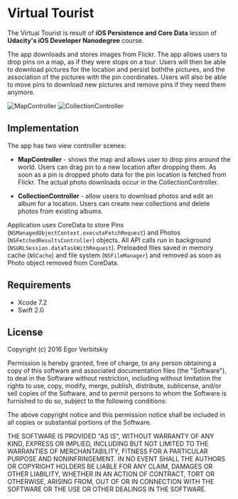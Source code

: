 # Virtual Tourist

The Virtual Tourist is result of **iOS Persistence and Core Data** lesson of **Udacity's iOS Developer Nanodegree** course.

The app downloads and stores images from Flickr. The app allows users to drop pins on a map, as if they were stops on a tour. 
Users will then be able to download pictures for the location and persist boththe pictures, and the association of 
the pictures with the pin coordinates. Users will also be able to move pins to download new pictures and remove pins if
they need them anymore.

![MapController](https://raw.githubusercontent.com/egorio/udacity-virtual-tourist/master/Screenshots/map-controller.png)
![CollectionController](https://raw.githubusercontent.com/egorio/udacity-virtual-tourist/master/Screenshots/collection-controller.png)

## Implementation

The app has two view controller scenes:

- **MapController** - shows the map and allows user to drop pins around the world. Users can drag pin to a new location after
  dropping them. As soon as a pin is dropped photo data for the pin location is fetched from Flickr. The actual photo
  downloads occur in the CollectionController.

- **CollectionController** - allow users to download photos and edit an album for a location. Users can create new
  collections and delete photos from existing albums.

Application uses CoreData to store Pins (`NSManagedObjectContext.executeFetchRequest`) and Photos 
(`NSFetchedResultsController`) objects. All API calls run in background (`NSURLSession.dataTaskWithRequest`).
Preloaded files saved in memory cache (`NSCache`) and file system (`NSFileManager`) and removed as soon as Photo object 
removed from CoreData.



## Requirements

 - Xcode 7.2
 - Swift 2.0

## License

Copyright (c) 2016 Egor Verbitskiy

Permission is hereby granted, free of charge, to any person obtaining a copy of this software and associated documentation files (the "Software"), to deal in the Software without restriction, including without limitation the rights to use, copy, modify, merge, publish, distribute, sublicense, and/or sell copies of the Software, and to permit persons to whom the Software is furnished to do so, subject to the following conditions:

The above copyright notice and this permission notice shall be included in all copies or substantial portions of the Software.

THE SOFTWARE IS PROVIDED "AS IS", WITHOUT WARRANTY OF ANY KIND, EXPRESS OR IMPLIED, INCLUDING BUT NOT LIMITED TO THE WARRANTIES OF MERCHANTABILITY, FITNESS FOR A PARTICULAR PURPOSE AND NONINFRINGEMENT. IN NO EVENT SHALL THE AUTHORS OR COPYRIGHT HOLDERS BE LIABLE FOR ANY CLAIM, DAMAGES OR OTHER LIABILITY, WHETHER IN AN ACTION OF CONTRACT, TORT OR OTHERWISE, ARISING FROM, OUT OF OR IN CONNECTION WITH THE SOFTWARE OR THE USE OR OTHER DEALINGS IN THE SOFTWARE.
